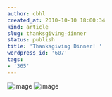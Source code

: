 ```yaml
---
author: cbhl
created_at: 2010-10-10 18:00:34
kind: article
slug: thanksgiving-dinner
status: publish
title: 'Thanksgiving Dinner! '
wordpress_id: '607'
tags:
- '365'
---
```


![image](http://images.azuresky.ca/blog/wp-content/uploads/2010/10/wpid-IMG_20101010_175806.jpg)
![image](http://images.azuresky.ca/blog/wp-content/uploads/2010/10/wpid-IMG_20101010_175835.jpg)
